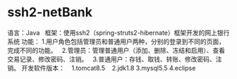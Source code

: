 # ssh2-netBank
语言：Java  
框架：使用ssh2（spring-struts2-hibernate）框架开发的网上银行系统
功能：
    1.用户角色包括管理员和普通用户两种，分别的登录到不同的页面，完成不同的功能。
    2.管理员：管理普通用户（添加、删除、冻结和启用）、查看交易记录、修改密码、注销。
    3.普通用户：存钱、取钱、转账、修改密码、注销。
开发软件版本：
    1.tomcat8.5
    2.jdk1.8
    3.mysql5.5
    4.eclipse
